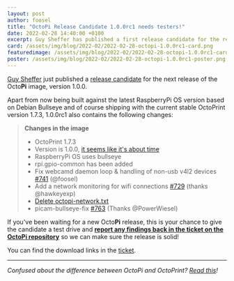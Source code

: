 ```yaml
---
layout: post
author: foosel
title: "OctoPi Release Candidate 1.0.0rc1 needs testers!"
date: 2022-02-28 14:40:00 +0100
excerpt: Guy Sheffer has published a first release candidate for the release of OctoPi 1.0.0 and is looking for feedback!
card: /assets/img/blog/2022-02/2022-02-28-octopi-1.0.0rc1-card.png
featuredimage: /assets/img/blog/2022-02/2022-02-28-octopi-1.0.0rc1-card.png
poster: /assets/img/blog/2022-02/2022-02-28-octopi-1.0.0rc1-poster.png
---
```


[Guy Sheffer](https://github.com/guysoft) just published a
[release candidate](https://github.com/guysoft/OctoPi/issues/770) for the next release 
of the Octo**Pi** image, version 1.0.0.

Apart from now being built against the latest RaspberryPi OS version based on Debian Bullseye 
and of course shipping with the current stable OctoPrint version 1.7.3, 1.0.0rc1 also 
contains the following changes:

> **Changes in the image**
> 
>   * OctoPrint 1.7.3
>   * Version is 1.0.0, [it seems like it's about time](https://github.com/guysoft/OctoPi/commit/b6b7f3623aa59021513693596537543b725aff04)
>   * RaspberryPi OS uses bullseye
>   * rpi.gpio-common has been added
>   * Fix webcamd daemon loop & handling of non-usb v4l2 devices [#741](https://github.com/guysoft/OctoPi/pull/741) (@foosel)
>   * Add a network monitoring for wifi connections [#729](https://github.com/guysoft/OctoPi/pull/729) (thanks @hawkeyexp)
>   * [Delete octopi-network.txt](https://github.com/guysoft/OctoPi/commit/ca2840ced1dc6ae398e4c693927a4527514b042a)
>   * picam-bullseye-fix [#763](https://github.com/guysoft/OctoPi/pull/763) (Thanks @PowerWiesel)

If you've been waiting for a new Octo**Pi** release, this is your chance to give the candidate a test drive
and [**report any findings back in the ticket on the OctoPi repository**](https://github.com/guysoft/OctoPi/issues/770) 
so we can make sure the release is solid!

You can find the download links in the [ticket](https://github.com/guysoft/OctoPi/issues/770).

---

*Confused about the difference between OctoPi and OctoPrint? [Read this](https://faq.octoprint.org/octoprint-vs-octopi)!*
